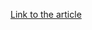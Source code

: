 [Link to the article](https://www.threatfabric.com/blogs/android-banking-trojan-chameleon-is-back-in-action)
